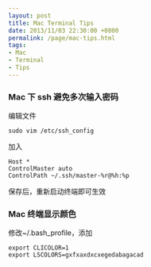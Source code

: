 ```yaml
---
layout: post
title: Mac Terminal Tips
date: 2013/11/03 22:30:00 +0800
permalink: /page/mac-tips.html
tags:
- Mac
- Terminal
- Tips
---
```


### Mac 下 ssh 避免多次输入密码

编辑文件

    sudo vim /etc/ssh_config

加入

    Host *   
    ControlMaster auto  
    ControlPath ~/.ssh/master-%r@%h:%p  

保存后，重新启动终端即可生效

### Mac 终端显示颜色

修改~/.bash_profile，添加

	export CLICOLOR=1
	export LSCOLORS=gxfxaxdxcxegedabagacad

